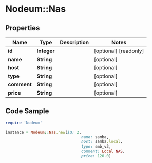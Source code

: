 # Nodeum::Nas

## Properties

Name | Type | Description | Notes
------------ | ------------- | ------------- | -------------
**id** | **Integer** |  | [optional] [readonly] 
**name** | **String** |  | [optional] 
**host** | **String** |  | [optional] 
**type** | **String** |  | [optional] 
**comment** | **String** |  | [optional] 
**price** | **String** |  | [optional] 

## Code Sample

```ruby
require 'Nodeum'

instance = Nodeum::Nas.new(id: 2,
                                 name: samba,
                                 host: samba.local,
                                 type: smb_v3,
                                 comment: Local NAS,
                                 price: 120.0)
```


